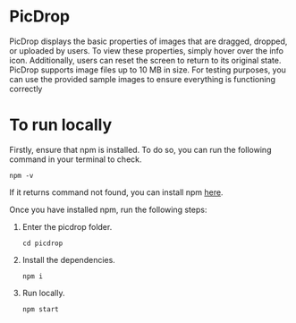 # PicDrop

PicDrop displays the basic properties of images that are dragged, dropped, or uploaded by users. To view these properties, simply hover over the info icon. Additionally, users can reset the screen to return to its original state. PicDrop supports image files up to 10 MB in size. For testing purposes, you can use the provided sample images to ensure everything is functioning correctly

# To run locally

Firstly, ensure that npm is installed. To do so, you can run the following command in your terminal to check.

`npm -v`

If it returns command not found, you can install npm
[here](https://nodejs.org/en/download/package-manager).

Once you have installed npm, run the following steps:

1. Enter the picdrop folder.

   `cd picdrop`

2. Install the dependencies.

   `npm i`

3. Run locally.

   `npm start`
